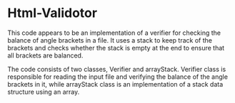 # Html-Validotor
This code appears to be an implementation of a verifier for checking the balance of angle brackets in a file. It uses a stack to keep track of the brackets and checks whether the stack is empty at the end to ensure that all brackets are balanced.

The code consists of two classes, Verifier and arrayStack. Verifier class is responsible for reading the input file and verifying the balance of the angle brackets in it, while arrayStack class is an implementation of a stack data structure using an array.
